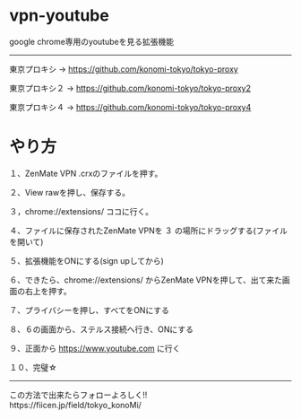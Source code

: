 # vpn-youtube
google chrome専用のyoutubeを見る拡張機能

---
東京プロキシ → https://github.com/konomi-tokyo/tokyo-proxy

東京プロキシ２ → https://github.com/konomi-tokyo/tokyo-proxy2

東京プロキシ４ → https://github.com/konomi-tokyo/tokyo-proxy4

# やり方

１、ZenMate VPN .crxのファイルを押す。

２、View rawを押し、保存する。

３，chrome://extensions/
ココに行く。

４、ファイルに保存されたZenMate VPNを ３ の場所にドラッグする(ファイルを開いて)

５、拡張機能をONにする(sign upしてから)

６、できたら、chrome://extensions/ からZenMate VPNを押して、出て来た画面の右上を押す。

７、プライバシーを押し、すべてをONにする

８、６の画面から、ステルス接続へ行き、ONにする

９、正面から https://www.youtube.com
に行く

１０、完璧☆

---
<div style=”line-height: 1;”>
この方法で出来たらフォローよろしく!!
  <br>
https://fiicen.jp/field/tokyo_konoMi/
 <br>
</div>
